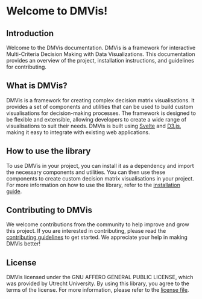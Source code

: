 # Welcome to DMVis!

## Introduction

Welcome to the DMVis documentation. DMVis is a framework for interactive Multi-Criteria Decision Making with Data Visualizations. This documentation provides an overview of the project, installation instructions, and guidelines for contributing.

## What is DMVis?

DMVis is a framework for creating complex decision matrix visualisations. It provides a set of components and utilities that can be used to build custom visualisations for decision-making processes. The framework is designed to be flexible and extensible, allowing developers to create a wide range of visualisations to suit their needs. DMVis is built using [Svelte](https://svelte.dev/) and [D3.js](https://d3js.org/), making it easy to integrate with existing web applications.

## How to use the library

To use DMVis in your project, you can install it as a dependency and import the necessary components and utilities. You can then use these components to create custom decision matrix visualisations in your project. For more information on how to use the library, refer to the [installation guide](INSTALLING.md).

## Contributing to DMVis

We welcome contributions from the community to help improve and grow this project. If you are interested in contributing, please read the [contributing guidelines](CONTRIBUTING.md) to get started. We appreciate your help in making DMVis better!

## License

DMVis licensed under the GNU AFFERO GENERAL PUBLIC LICENSE, which was provided by Utrecht University. By using this library, you agree to the terms of the license. For more information, please refer to the [license file](LICENSE).
